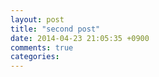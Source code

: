 ```yaml
---
layout: post
title: "second post"
date: 2014-04-23 21:05:35 +0900
comments: true
categories: 
---
```

